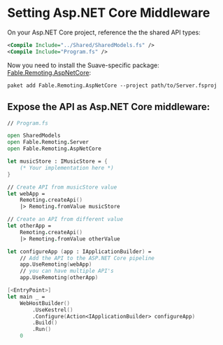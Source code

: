 # Setting Asp.NET Core Middleware

On your Asp.NET Core project, reference the the shared API types:
```xml
<Compile Include="../Shared/SharedModels.fs" />
<Compile Include="Program.fs" />
```
Now you need to install the Suave-specific package: [Fable.Remoting.AspNetCore](https://www.nuget.org/packages/Fable.Remoting.AspNetCore/):
```
paket add Fable.Remoting.AspNetCore --project path/to/Server.fsproj
```
## Expose the API as Asp.NET Core middleware:
```fs
// Program.fs

open SharedModels
open Fable.Remoting.Server
open Fable.Remoting.AspNetCore

let musicStore : IMusicStore = {
    (* Your implementation here *)
} 

// Create API from musicStore value
let webApp = 
    Remoting.createApi()
    |> Remoting.fromValue musicStore

// Create an API from different value
let otherApp = 
    Remoting.createApi()
    |> Remoting.fromValue otherValue

let configureApp (app : IApplicationBuilder) =
    // Add the API to the ASP.NET Core pipeline
    app.UseRemoting(webApp)
    // you can have multiple API's 
    app.UseRemoting(otherApp) 

[<EntryPoint>]
let main _ =
    WebHostBuilder()
        .UseKestrel()
        .Configure(Action<IApplicationBuilder> configureApp)
        .Build()
        .Run()
    0
```